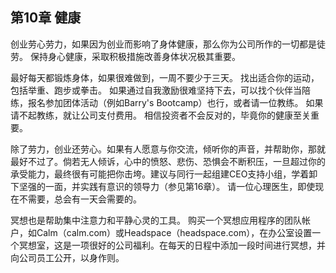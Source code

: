 ## 第10章 健康
创业劳心劳力，如果因为创业而影响了身体健康，那么你为公司所作的一切都是徒劳。 保持身心健康，采取积极措施改善身体状况极其重要。

最好每天都锻炼身体，如果很难做到，一周不要少于三天。 找出适合你的运动，包括举重、跑步或拳击。 如果通过自我激励很难坚持下去，可以找个伙伴当陪练，报名参加团体活动（例如Barry's Bootcamp）也行，或者请一位教练。 如果请不起教练，就让公司支付费用。 相信投资者不会反对的，毕竟你的健康至关重要。

除了劳力，创业还劳心。如果有人愿意与你交流，倾听你的声音，并帮助你，那就最好不过了。倘若无人倾诉，心中的愤怒、悲伤、恐惧会不断积压，一旦超过你的承受能力，最终很有可能把你击垮。建议与同行一起组建CEO支持小组，学着卸下坚强的一面，并实践有意识的领导力（参见第16章）。 请一位心理医生，即使现在不需要，总会有一天会需要的。

冥想也是帮助集中注意力和平静心灵的工具。 购买一个冥想应用程序的团队帐户，如Calm（calm.com）或Headspace（headspace.com），在办公室设置一个冥想室，这是一项很好的公司福利。在每天的日程中添加一段时间进行冥想，并向公司员工公开，以身作则。
